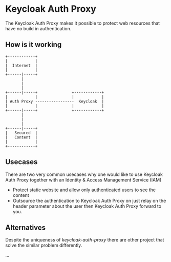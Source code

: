 # Keycloak Auth Proxy

The Keycloak Auth Proxy makes it possible to protect web resources that have no build in authentication.

## How is it working


```                                                                                                                                     
+------------+ 
|            | 
|  Internet  |
|            |
+------|-----+
       |      
       |      
       |      
+------|-----+               +------------+    
|            |               |            |
| Auth Proxy -----------------  Keycloak  |
|            |               |            |
+------|-----+               +------------+
       |                                   
       |                                   
       |                                   
+------|-----+                             
|   Secured  |                             
|   Content  |                             
|            |                             
+------------+                             
```

## Usecases

There are two very common usecases why one would like to use Keycloak Auth Proxy together with an Identity & Access Management Service (IAM)

- Protect static website and allow only authenticated users to see the content
- Outsource the authentication to Keycloak Auth Proxy on just relay on the header parameter about the user then Keycloak Auth Proxy forward  to you.

## Alternatives

Despite the uniqueness of _keycloak-auth-proxy_ there are other project that solve the similar problem differently.

...

